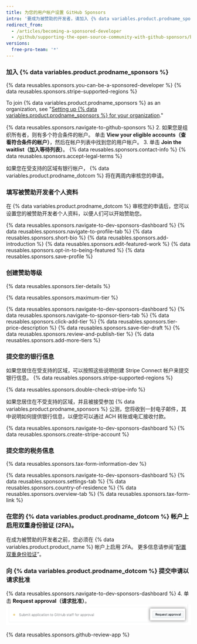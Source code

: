 ```yaml
---
title: 为您的用户帐户设置 GitHub Sponsors
intro: '要成为被赞助的开发者，请加入 {% data variables.product.prodname_sponsors %}、填写被赞助开发者个人资料、创建赞助等级、提交您的银行和税务信息并在您的 {% data variables.product.prodname_dotcom %} 帐户上启用双重身份验证。'
redirect_from:
  - /articles/becoming-a-sponsored-developer
  - /github/supporting-the-open-source-community-with-github-sponsors/becoming-a-sponsored-developer
versions:
  free-pro-team: '*'
---
```


### 加入 {% data variables.product.prodname_sponsors %}

{% data reusables.sponsors.you-can-be-a-sponsored-developer %} {% data reusables.sponsors.stripe-supported-regions %}

To join {% data variables.product.prodname_sponsors %} as an organization, see "[Setting up {% data variables.product.prodname_sponsors %} for your organization](/github/supporting-the-open-source-community-with-github-sponsors/setting-up-github-sponsors-for-your-organization)."

{% data reusables.sponsors.navigate-to-github-sponsors %}
2. 如果您是组织所有者，则有多个符合条件的帐户。 单击 **View your eligible accounts（查看符合条件的帐户）**，然后在帐户列表中找到您的用户帐户。
3. 单击 **Join the waitlist（加入等待列表）**。
{% data reusables.sponsors.contact-info %}
{% data reusables.sponsors.accept-legal-terms %}

如果您在受支持的区域有银行帐户， {% data variables.product.prodname_dotcom %} 将在两周内审核您的申请。

### 填写被赞助开发者个人资料

在 {% data variables.product.prodname_dotcom %} 审核您的申请后，您可以设置您的被赞助开发者个人资料，以便人们可以开始赞助您。

{% data reusables.sponsors.navigate-to-dev-sponsors-dashboard %}
{% data reusables.sponsors.navigate-to-profile-tab %}
{% data reusables.sponsors.short-bio %}
{% data reusables.sponsors.add-introduction %}
{% data reusables.sponsors.edit-featured-work %}
{% data reusables.sponsors.opt-in-to-being-featured %}
{% data reusables.sponsors.save-profile %}

### 创建赞助等级

{% data reusables.sponsors.tier-details %}

{% data reusables.sponsors.maximum-tier %}

{% data reusables.sponsors.navigate-to-dev-sponsors-dashboard %}
{% data reusables.sponsors.navigate-to-sponsor-tiers-tab %}
{% data reusables.sponsors.click-add-tier %}
{% data reusables.sponsors.tier-price-description %}
{% data reusables.sponsors.save-tier-draft %}
{% data reusables.sponsors.review-and-publish-tier %}
{% data reusables.sponsors.add-more-tiers %}

### 提交您的银行信息

如果您居住在受支持的区域，可以按照这些说明创建 Stripe Connect 帐户来提交银行信息。 {% data reusables.sponsors.stripe-supported-regions %}

{% data reusables.sponsors.double-check-stripe-info %}

如果您居住在不受支持的区域，并且被接受参加 {% data variables.product.prodname_sponsors %} 公测，您将收到一封电子邮件，其中说明如何提供银行信息，以便您可以通过 ACH 转账或电汇接收付款。

{% data reusables.sponsors.navigate-to-dev-sponsors-dashboard %}
{% data reusables.sponsors.create-stripe-account %}

### 提交您的税务信息

{% data reusables.sponsors.tax-form-information-dev %}

{% data reusables.sponsors.navigate-to-dev-sponsors-dashboard %}
{% data reusables.sponsors.settings-tab %}
{% data reusables.sponsors.country-of-residence %}
{% data reusables.sponsors.overview-tab %}
{% data reusables.sponsors.tax-form-link %}

### 在您的 {% data variables.product.prodname_dotcom %} 帐户上启用双重身份验证 (2FA)。

在成为被赞助的开发者之前，您必须在 {% data variables.product.product_name %} 帐户上启用 2FA。 更多信息请参阅“[配置双重身份验证](/articles/configuring-two-factor-authentication)”。

### 向 {% data variables.product.prodname_dotcom %} 提交申请以请求批准

{% data reusables.sponsors.navigate-to-dev-sponsors-dashboard %}
4. 单击 **Request approval（请求批准）**。 ![请求批准按钮](/assets/images/help/sponsors/request-approval-button.png)

{% data reusables.sponsors.github-review-app %}
